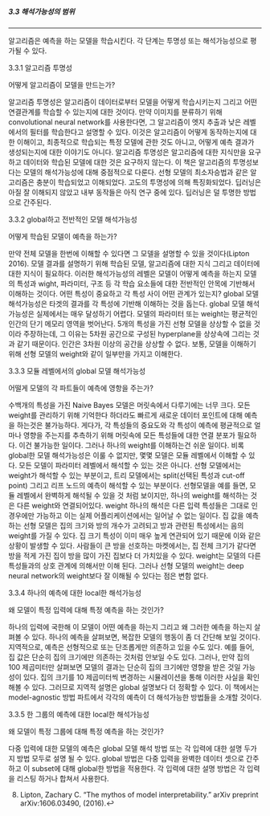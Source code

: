 ##### 3.3 해석가능성의 범위
---

알고리즘은 예측을 하는 모델을 학습시킨다. 각 단계는 투명성 또는 해석가능성으로 평가될 수 있다.

3.3.1 알고리즘 투명성

어떻게 알고리즘이 모델을 만드는가?

알고리즘 투명성은 알고리즘이 데이터로부터 모델을 어떻게 학습시키는지 그리고 어떤 연결관계를 학습할 수 있는지에 대한 것이다. 만약 이미지를 분류하기 위해 convolutional neural network를 사용한다면, 그 알고리즘이 엣지 추출과 낮은 레벨에서의 필터를 학습한다고 설명할 수 있다. 이것은 알고리즘이 어떻게 동작하는지에 대한 이해이고, 최종적으로 학습되는 특정 모델에 관한 것도 아니고, 어떻게 예측 결과가 생성되는지에 대한 이야기도 아니다. 알고리즘 투명성은 알고리즘에 대한 지식만을 요구하고 데이터와 학습된 모델에 대한 것은 요구하지 않는다. 이 책은 알고리즘의 투명성보다는 모델의 해석가능성에 대해 중점적으로 다룬다. 선형 모델의 최소자승법과 같은 알고리즘은 충분이 학습되었고 이해되었다. 고도의 투명성에 의해 특징화되었다. 딥러닝은 아질 잘 이해되지 않았고 내부 동작들은 아직 연구 중에 있다. 딥러닝은 덜 투명한 방법으로 간주된다. 


3.3.2 global하고 전반적인 모델 해석가능성

어떻게 학습된 모델이 예측을 하는가?

만약 전체 모델을 한번에 이해할 수 있다면 그 모델을 설명할 수 있을 것이다(Lipton 2016). 모델 결과를 설명하기 위해 학습된 모델, 알고리즘에 대한 지식 그리고 데이터에 대한 지식이 필요하다. 이러한 해석가능성의 레벨은 모델이 어떻게 예측을 하는지 모델의 특성과 wight, 파라미터, 구조 등 각 학습 요소들에 대한 전반적인 안목에 기반해서 이해하는 것이다. 어떤 특성이 중요하고 각 특성 사이 어떤 관계가 있는지? global 모델 해석가능성은 타겟의 결과를 각 특성에 기반해 이해하는 것을 돕는다. global 모델 해석가능성은 실제에서는 매우 달성하기 어렵다. 모델의 파라미터 또는 weight는 평균적인 인간의 단기 메모리 영역을 벗어난다. 5개의 특성을 가진 선형 모델을 상상할 수 없을 것이라 주장하는데, 그 이유는 5차원 공간으로 구성된 hyperplane을 상상속에 그리는 것과 같기 때문이다. 인간은 3차원 이상의 공간을 상상할 수 없다. 보통, 모델을 이해하기위해 선형 모델의 weight와 같이 일부만을 가지고 이해한다. 

3.3.3 모듈 레벨에서의 global 모델 해석가능성

어떨게 모델의 각 파트들이 예측에 영항을 주는가?

수백개의 특성을 가진 Naive Bayes 모델은 머릿속에서 다루기에는 너무 크다. 모든 weight를 관리하기 위해 기억한다 하더라도 빠르게 새로운 데이터 포인트에 대해 예측을 하는것은 불가능하다. 게다가, 각 특성들의 중요도와 각 특성이 예측에 평균적으로 얼마나 영향을 주는지를 추측하기 위해 머릿속에 모든 특성들에 대한 연결 분포가 필요하다. 이건 불가능한 일이다. 그러나 하나의 weight를 이해하는건 쉬운 일이다. 비록 global한 모델 해석가능성은 이룰 수 없지만, 몇몇 모델은 모듈 레벨에서 이해할 수 있다. 모든 모델이 파라미터 레벨에서 해석할 수 있는 것은 아니다. 선형 모델에서는 weight가 해석할 수 있는 부분이고, 트리 모델에서는 split(선택된 특성과 cut-off point) 그리고 리프 노드의 예측이 해석할 수 있는 부분이다. 선형모델을 예를 들면, 모듈 레벨에서 완벽하게 해석될 수 있을 것 처럼 보이지만, 하나의 weight를 해석하는 것은 다른 weight와 연결되어있다. weight 하나의 해석은 다른 입력 특성들은 그대로 인 경우에만 가능하고 이는 실제 어플리케이션에서는 일어날 수 없는 일이다. 집 값을 예측하는 선형 모델은 집의 크기와 방의 개수가 고려되고 방과 관련된 특성에서는 음의 weight를 가질 수 있다. 집 크기 특성이 이미 매우 높게 연관되어 있기 때문에 이와 같은 상황이 발생할 수 있다. 사람들이 큰 방을 선호하는 마켓에서는, 집 전체 크기가 같다면 방을 적게 가진 집이 방을 많이 가진 집보다 더 가치있을 수 있다. weight는 모델의 다른 특성들과의 상호 관계에 의해서만 이해 된다. 그러나 선형 모델의 weight는 deep neural network의 weight보다 잘 이해될 수 있다는 점은 변함 없다. 

3.3.4 하나의 예측에 대한 local한 해석가능성

왜 모델이 특정 입력에 대해 특정 예측을 하는 것인가?

하나의 입력에 국한해 이 모델이 어떤 예측을 하는지 그리고 왜 그러한 예측을 하는지 살펴볼 수 있다. 하나의 예측을 살펴보면, 복잡한 모델의 행동이 좀 더 간단해 보일 것이다. 지역적으로, 예측은 선형적으로 또는 단조롭게만 의존하고 있을 수도 있다. 예를 들어, 집 값은 단순히 집의 크기에만 의존하는 것처럼 안보일 수도 있다. 그러나, 만약 집의 100 제곱미터만 살펴보면 모델의 결과는 단순히 집의 크기에만 영향을 받은 것일 가능성이 있다. 집의 크기를 10 제곱미터씩 변경하는 시뮬레이션을 통해 이러한 사실을 확인해볼 수 있다. 그러므로 지역적 설명은 global 설명보다 더 정확할 수 있다. 이 책에서는 model-agnostic 방법 파트에서 각각의 예측이 더 해석가능한 방법들을 소개할 것이다. 

3.3.5 한 그룹의 예측에 대한 local한 해석가능성

왜 모델이 특정 그룹에 대해 특정 예측을 하는 것인가?

다중 입력에 대한 모델의 예측은 global 모델 해석 방법 또는 각 입력에 대한 설명 두가지 방법 모두로 설명 될 수 있다. global 방법은 다중 입력을 완벽한 데이터 셋으로 간주하고 이 subset에 대해 global한 방법을 적용한다. 각 입력에 대한 설명 방법은 각 입력을 리스팅 하거나 합쳐서 사용한다. 

8. Lipton, Zachary C. “The mythos of model interpretability.” arXiv preprint arXiv:1606.03490,
(2016).↩︎
